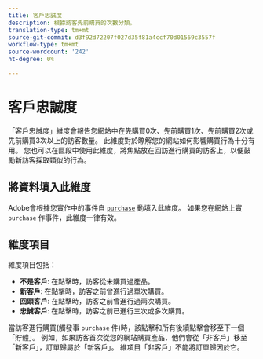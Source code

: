 ```yaml
---
title: 客戶忠誠度
description: 根據訪客先前購買的次數分類。
translation-type: tm+mt
source-git-commit: d3f92d72207f027d35f81a4ccf70d01569c3557f
workflow-type: tm+mt
source-wordcount: '242'
ht-degree: 0%

---
```



# 客戶忠誠度

「客戶忠誠度」維度會報告您網站中在先購買0次、先前購買1次、先前購買2次或先前購買3次以上的訪客數量。 此維度對於瞭解您的網站如何影響購買行為十分有用。 您也可以在區段中使用此維度，將焦點放在回訪進行購買的訪客上，以便鼓勵新訪客採取類似的行為。

## 將資料填入此維度

Adobe會根據您實作中的事件自 [`purchase`](/help/implement/vars/page-vars/events/event-purchase.md) 動填入此維度。 如果您在網站上實 `purchase` 作事件，此維度一律有效。

## 維度項目

維度項目包括：

* **不是客戶**: 在點擊時，訪客從未購買過產品。
* **新客戶**: 在點擊時，訪客之前曾進行過單次購買。
* **回頭客戶**: 在點擊時，訪客之前曾進行過兩次購買。
* **忠誠客戶**: 在點擊時，訪客之前已進行三次或多次購買。

當訪客進行購買(觸發事 `purchase` 件)時，該點擊和所有後續點擊會移至下一個「貯體」。 例如，如果訪客首次從您的網站購買產品，他們會從「非客戶」移至「新客戶」，訂單歸屬於「新客戶」。 維項目「非客戶」不能將訂單歸因於它。
